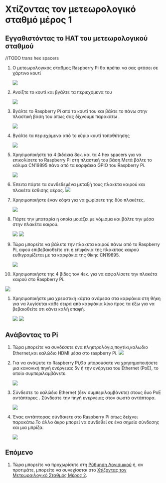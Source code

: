 # Χτίζοντας τον μετεωρολογικό σταθμό μέρος 1
## Eγγαθιστόντας το HAT του μετεωρολογικού σταθμού
//TODO trans hex spacers
1. Ο μετεωρολογικός σταθμος Raspberry Pi θα πρέπει να σας φτάσει σε χάρτινο κουτί 

   ![](images/build_01.jpg)

1. Ανοίξτε το κουτί και βγάλτε τα περιεχόμενα του

   ![](images/build_03.jpg)

1. Βγάλτε το Raspberry Pi από το κουτί του και βάλτε το πάνω στην πλαστική βάση του όπως σας δίχνουμε παρακάτω .

   ![](images/build_04.jpg)

1. Βγάλτε τα περιεχόμενα από το κύριο κουτί τοποθέτησης 

   ![](images/build_06.jpg)

1. Χρησιμοποιήστε τα 4 βιδάκια  8εκ. και τα 4 hex spacers για να επικολίσετε το Raspberry Pi στη πλαστική του βάση.Μετά βάλτε το κάλιμα  CN19895 πάνο από τα καρφάκια GPIO του Raspberry Pi.

   ![](images/build_07.jpg)

1. Έπειτα πάρτε τα συνδεδεμένα μεταξή τους πλακέτα καιρού και πλακέτα έσθισης αέρος. 
   ![](images/build_08.jpg)

1. Χρησιμοποιήστε έναν κόφτι για να χωρίσετε της δύο πλακέτες.

   ![](images/build_09.jpg)

1. Πάρτε την μπαταρία η οποία μοιάζει με νόμισμα και βάλτε την μέσα στην πλακέτα καιρού.

   ![](images/build_10.jpg)
   ![](images/build_11.jpg)

1. Τώρα μπορείτε να βάλετε την πλακέτα καιρού πάνω από το Raspberry Pi, αφού επιβεβαιοθείτε οτι η επιφάνια της πλακέτας καιρού ευθιγραμίζεται με τα καρφάκια της θίκης CN19895.

   ![](images/build_12.jpg)

1.  Χρησιμοποιήστε της 4 βίδες τον 4εκ. για να ασφαλίσετε την πλακέτα καιρού στο Raspberry Pi.

   ![](images/build_13.jpg)

1. Χρησιμοποιήστε μια χρεοστική κάρτα ανάμεσα στα καρφάκια στη θήκη για να λυγίσεται κάθε σειρά από καρφάκια λίγο προς τα έξω για να βεβαιοθείτε οτι κάνει καλή επαφή.

   ![](images/build_14.jpg)
   ![](images/build_15.jpg)

## Ανάβοντας το Pi

1. Τώρα μπορείτε να συνδέσετε ένα πληκτρολόγιο,ποντίκι,καλωδιο Ethernet,και καλώδιο HDMI μέσα στο raspberry Pi.
   ![](images/build_16.jpg)

1. Για να ανάψετε το Raspberry Pi,Θα μπορούσατε να χρησημοποιήσετε μια κανονική πηγή ενέργειας 5v ή την ενέργεια του Ethernet (PoE), το οποίο συμπεριλαμβάνετε.

   ![](images/build_17.jpg)

1. Σύνδεστε το καλώδιο Ethernet (δεν συμπεριλαμβάνετε) στους δυο PoE αντάπτορες .  Σύνδεστε την πηγή ενέργειας στον σωστό αντάπτορα.

   ![](images/build_18.jpg)

1. Ένας αντάπτορας σύνδαιετε στο Raspberry Pi όπως δείχνει παρακάτω.Το άλλο άκρο μπορεί να συνδεθεί σε ένα σημείο σύνδεσης και μια μπρίζα.

   ![](images/build_19.jpg)

## Επόμενο

1. Τώρα μπορείτε να προχωρίσετε στη [Ρύθμηση Λογισμικού](software.md) ή, αν προτιμάτε, μπορείτε να συνεχίσεται στο [Χτίζοντας τον Μετεωραιλογικό Σταθμός Μέρος 2](build2.md).
